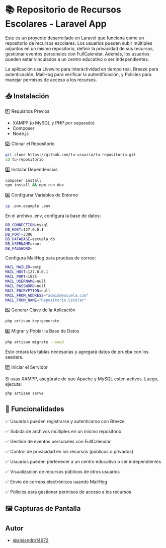 
# 📚 Repositorio de Recursos Escolares - Laravel App

Este es un proyecto desarrollado en Laravel que funciona como un repositorio de recursos escolares. Los usuarios pueden subir múltiples adjuntos en un mismo repositorio, definir la privacidad de sus recursos, gestionar eventos personales con FullCalendar. Además, los usuarios pueden estar vinculados a un centro educativo o ser independientes.

La aplicación usa Livewire para interactividad en tiempo real, Breeze para autenticación, MailHog para verificar la autentificación, y Policies para manejar permisos de acceso a los recursos.


## 📥 Instalación

1️⃣ Requisitos Previos
- XAMPP (o MySQL y PHP por separado)
- Composer
- Node.js

2️⃣ Clonar el Repositorio

```bash
git clone https://github.com/tu-usuario/tu-repositorio.git
cd tu-repositorio
```
3️⃣ Instalar Dependencias
```bash
composer install
npm install && npm run dev
```
4️⃣ Configurar Variables de Entorno
```bash
cp .env.example .env
```
En el archivo .env, configura la base de datos:
```bash
DB_CONNECTION=mysql
DB_HOST=127.0.0.1
DB_PORT=3306
DB_DATABASE=escuela_db
DB_USERNAME=root
DB_PASSWORD=
```
Configura MailHog para pruebas de correo:

```bash
MAIL_MAILER=smtp
MAIL_HOST=127.0.0.1
MAIL_PORT=1025
MAIL_USERNAME=null
MAIL_PASSWORD=null
MAIL_ENCRYPTION=null
MAIL_FROM_ADDRESS="admin@escuela.com"
MAIL_FROM_NAME="Repositorio Escolar"
```
5️⃣ Generar Clave de la Aplicación

```bash
php artisan key:generate
```
6️⃣ Migrar y Poblar la Base de Datos
```bash
php artisan migrate --seed
```
Esto creará las tablas necesarias y agregará datos de prueba con los seeders.

7️⃣ Iniciar el Servidor

Si usas XAMPP, asegúrate de que Apache y MySQL estén activos. Luego, ejecuta:
```bash
php artisan serve
```
## 📌 Funcionalidades

✅ Usuarios pueden registrarse y autenticarse con Breeze

✅ Subida de archivos múltiples en un mismo repositorio

✅ Gestión de eventos personales con FullCalendar

✅ Control de privacidad en los recursos (públicos o privados)

✅ Usuarios pueden pertenecer a un centro educativo o ser independientes

✅ Visualización de recursos públicos de otros usuarios

✅ Envío de correos electrónicos usando MailHog

✅ Policies para gestionar permisos de acceso a los recursos
## 🖼 Capturas de Pantalla



## Autor

- [@alejandro14972](https://github.com/alejandro14972)


